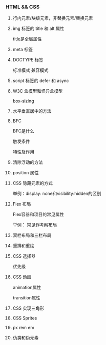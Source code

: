 ### HTML && CSS

1. 行内元素/块级元素，非替换元素/替换元素

2. img 标签的 title 和 alt 属性

   title是全局属性

3. meta 标签

4. DOCTYPE 标签

   标准模式 兼容模式

5. script 标签的 defer 和 async

6. W3C 盒模型和怪异盒模型

   box-sizing

7. 水平垂直居中的方法

8. BFC

   BFC是什么

   触发条件

   特性及作用

9. 清除浮动的方法

10. position 属性

11. CSS 隐藏元素的方式

    举例：display: none和visibility:hidden的区别

12. Flex 布局

    Flex容器和项目的常见属性

    举例： 常见作考察布局

13. 双栏布局和三栏布局

14. 重排和重绘

15. CSS 选择器

    优先级

16. CSS 动画

    animation属性

    transition属性

17. CSS 实现三角形

18. CSS Sprites

19. px rem em

20. 伪类和伪元素
